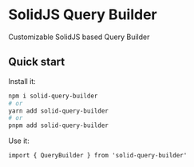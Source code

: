 # SolidJS Query Builder

Customizable SolidJS based Query Builder

## Quick start

Install it:

```bash
npm i solid-query-builder
# or
yarn add solid-query-builder
# or
pnpm add solid-query-builder
```

Use it:

```tsx
import { QueryBuilder } from 'solid-query-builder'
```
